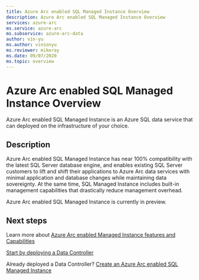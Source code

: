 ```yaml
---
title: Azure Arc enabled SQL Managed Instance Overview
description: Azure Arc enabled SQL Managed Instance Overview
services: azure-arc
ms.service: azure-arc
ms.subservice: azure-arc-data
author: vin-yu
ms.author: vinsonyu
ms.reviewer: mikeray
ms.date: 09/07/2020
ms.topic: overview
---
```


# Azure Arc enabled SQL Managed Instance Overview

Azure Arc enabled SQL Managed Instance is an Azure SQL data service that can deployed on the infrastructure of your choice. 

## Description

Azure Arc enabled SQL Managed Instance has near 100% compatibility with the latest SQL Server database engine, and enables existing SQL Server customers to lift and shift their applications to Azure Arc data services with minimal application and database changes while maintaining data sovereignty. At the same time, SQL Managed Instance includes built-in management capabilities that drastically reduce management overhead. 

Azure Arc enabled SQL Managed Instance is currently in preview.

## Next steps

Learn more about [Azure Arc enabled Managed Instance features and Capabilities](../linktoMIAAcapabilites.md)

[Start by deploying a Data Controller](create-data-controller.md)

Already deployed a Data Controller? [Create an Azure Arc enabled SQL Managed Instance](create-sql-managed-instance.md)